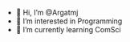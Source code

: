 - 👋 Hi, I’m @Argatmj
- 👀 I’m interested in Programming
- 🌱 I’m currently learning ComSci


<!---
Argatmj/Argatmj is a ✨ special ✨ repository because its `README.md` (this file) appears on your GitHub profile.
You can click the Preview link to take a look at your changes.
--->

